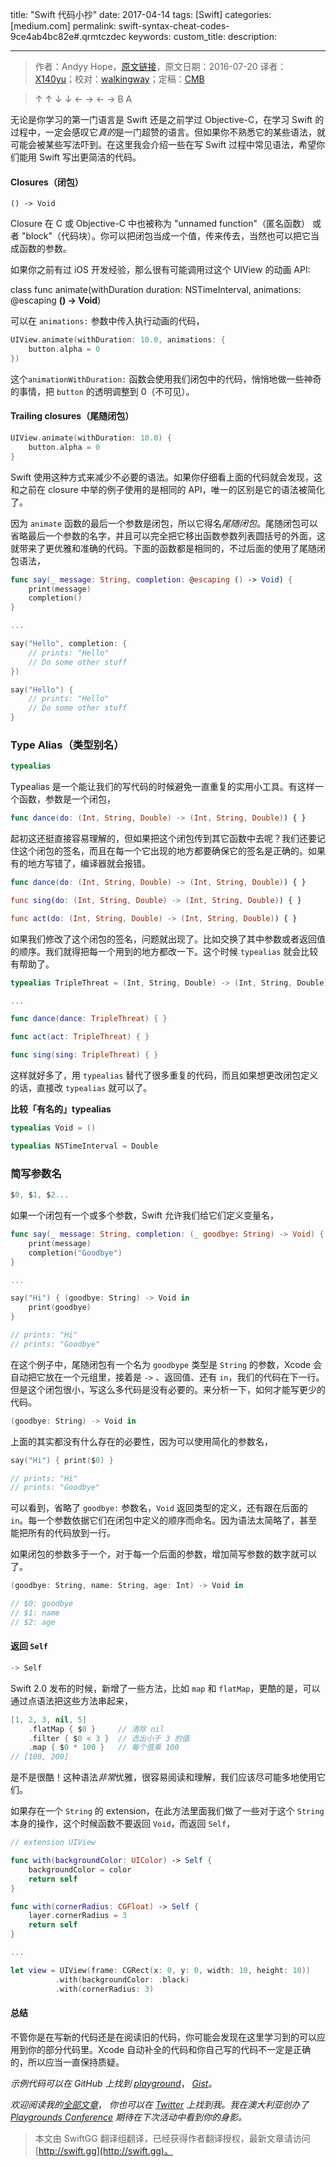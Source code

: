 title: "Swift 代码小抄"
date: 2017-04-14
tags: [Swift]
categories: [medium.com]
permalink: swift-syntax-cheat-codes-9ce4ab4bc82e#.qrmtczdec
keywords: 
custom_title: 
description: 

---
> 作者：Andyy Hope，[原文链接](https://medium.com/swift-programming/swift-syntax-cheat-codes-9ce4ab4bc82e#.qrmtczdec)，原文日期：2016-07-20
> 译者：[X140yu](undefined)；校对：[walkingway](http://chengway.in/)；定稿：[CMB](https://github.com/chenmingbiao)
  







<!--此处开始正文-->

> ↑ ↑ ↓ ↓ ← → ← → B A

无论是你学习的第一门语言是 Swift 还是之前学过 Objective-C，在学习 Swift 的过程中，一定会感叹它*真的*是一门超赞的语言。但如果你不熟悉它的某些语法，就可能会被某些写法吓到。在这里我会介绍一些在写 Swift 过程中常见语法，希望你们能用 Swift 写出更简洁的代码。

<!--more-->

#### Closures（闭包）

```
() -> Void
```

Closure 在 C 或 Objective-C 中也被称为 "unnamed function"（匿名函数） 或者 "block"（代码块）。你可以把闭包当成一个值，传来传去，当然也可以把它当成函数的参数。

如果你之前有过 iOS 开发经验，那么很有可能调用过这个 UIView 的动画 API:

class func animate(withDuration duration: NSTimeInterval, animations: @escaping **() -> Void**)

可以在 `animations:` 参数中传入执行动画的代码，

```swift
UIView.animate(withDuration: 10.0, animations: {
    button.alpha = 0
})
```

这个`animationWithDuration:` 函数会使用我们闭包中的代码，悄悄地做一些神奇的事情，把 `button` 的透明调整到 0（不可见）。


#### Trailing closures（尾随闭包）

```swift
UIView.animate(withDuration: 10.0) {
    button.alpha = 0
}
```

Swift 使用这种方式来减少不必要的语法。如果你仔细看上面的代码就会发现，这和之前在 closure 中举的例子使用的是相同的 API，唯一的区别是它的语法被简化了。

因为 `animate` 函数的最后一个参数是闭包，所以它得名*尾随闭包*。尾随闭包可以省略最后一个参数的名字，并且可以完全把它移出函数参数列表圆括号的外面，这就带来了更优雅和准确的代码。下面的函数都是相同的，不过后面的使用了尾随闭包语法，

```swift
func say(_ message: String, completion: @escaping () -> Void) {
    print(message)
    completion()
}

...

say("Hello", completion: {
    // prints: "Hello"
    // Do some other stuff
})

say("Hello") {
    // prints: "Hello"
    // Do some other stuff
}
```

### Type Alias（类型别名）

```swift
typealias
```

Typealias 是一个能让我们的写代码的时候避免一直重复的实用小工具。有这样一个函数，参数是一个闭包，

```swift
func dance(do: (Int, String, Double) -> (Int, String, Double)) { }
```

起初这还挺直接容易理解的，但如果把这个闭包传到其它函数中去呢？我们还要记住这个闭包的签名，而且在每一个它出现的地方都要确保它的签名是正确的。如果有的地方写错了，编译器就会报错。

```swift
func dance(do: (Int, String, Double) -> (Int, String, Double)) { }

func sing(do: (Int, String, Double) -> (Int, String, Double)) { }

func act(do: (Int, String, Double) -> (Int, String, Double)) { }
```

如果我们修改了这个闭包的签名，问题就出现了。比如交换了其中参数或者返回值的顺序。我们就得把每一个用到的地方都改一下。这个时候 `typealias` 就会比较有帮助了。

```swift
typealias TripleThreat = (Int, String, Double) -> (Int, String, Double)

...

func dance(dance: TripleThreat) { }

func act(act: TripleThreat) { }

func sing(sing: TripleThreat) { }
```

这样就好多了，用 `typealias` 替代了很多重复的代码，而且如果想更改闭包定义的话，直接改 `typealias` 就可以了。

**比较「有名的」typealias**

```swift
typealias Void = ()

typealias NSTimeInterval = Double
```

### 简写参数名

```swift
$0, $1, $2...
```

如果一个闭包有一个或多个参数，Swift 允许我们给它们定义变量名，

```swift
func say(_ message: String, completion: (_ goodbye: String) -> Void) {
    print(message)
    completion("Goodbye")
}

...

say("Hi") { (goodbye: String) -> Void in
    print(goodbye)
}

// prints: "Hi"
// prints: "Goodbye"
```

在这个例子中，尾随闭包有一个名为 `goodbype` 类型是 `String` 的参数，Xcode 会自动把它放在一个元组里，接着是 `->` 、返回值、还有 `in`，我们的代码在下一行。但是这个闭包很小，写这么多代码是没有必要的。来分析一下，如何才能写更少的代码。

```swift
(goodbye: String) -> Void in
```

上面的其实都没有什么存在的必要性，因为可以使用简化的参数名，

```swift
say("Hi") { print($0) }

// prints: "Hi"
// prints: "Goodbye"
```

可以看到，省略了 `goodbye:` 参数名，`Void` 返回类型的定义，还有跟在后面的 `in`。每一个参数依据它们在闭包中定义的顺序而命名。因为语法太简略了，甚至能把所有的代码放到一行。

如果闭包的参数多于一个，对于每一个后面的参数，增加简写参数的数字就可以了。

```swift
(goodbye: String, name: String, age: Int) -> Void in

// $0: goodbye
// $1: name
// $2: age
```

#### 返回 `Self`

```swift
-> Self
```

Swift 2.0 发布的时候，新增了一些方法，比如 `map` 和 `flatMap`，更酷的是，可以通过点语法把这些方法串起来，

```swift
[1, 2, 3, nil, 5]
    .flatMap { $0 }     // 清除 nil
    .filter { $0 < 3 }  // 选出小于 3 的值
    .map { $0 * 100 }   // 每个值乘 100
// [100, 200]
```

是不是很酷！这种语法*非常*优雅，很容易阅读和理解，我们应该尽可能多地使用它们。

如果存在一个 `String` 的 extension，在此方法里面我们做了一些对于这个 `String` 本身的操作，这个时候函数不要返回 `Void`，而返回 `Self`，

```swift
// extension UIView

func with(backgroundColor: UIColor) -> Self {
    backgroundColor = color
    return self
}

func with(cornerRadius: CGFloat) -> Self {
    layer.cornerRadius = 3
    return self
}

...

let view = UIView(frame: CGRect(x: 0, y: 0, width: 10, height: 10))
          .with(backgroundColor: .black)
          .with(cornerRadius: 3)

```


#### 总结

不管你是在写新的代码还是在阅读旧的代码，你可能会发现在这里学习到的可以应用到你的部分代码里。Xcode 自动补全的代码和你自己写的代码不一定是正确的，所以应当一直保持质疑。

*示例代码可以在 GitHub 上找到* [*playground*](https://github.com/andyyhope/Blog_SyntaxCheatCodes)， [*Gist*](https://gist.github.com/andyyhope/7ed96045d3560e8050994662cb97db87)。

*欢迎阅读我的*[*全部文章*](https://medium.com/@AndyyHope)， *你也可以在* [*Twitter*](https://twitter.com/AndyyHope) *上找到我。我在澳大利亚创办了* [*Playgrounds Conference*](http://www.playgroundscon.com/) *期待在下次活动中看到你的身影。*

> 本文由 SwiftGG 翻译组翻译，已经获得作者翻译授权，最新文章请访问 [http://swift.gg](http://swift.gg)。